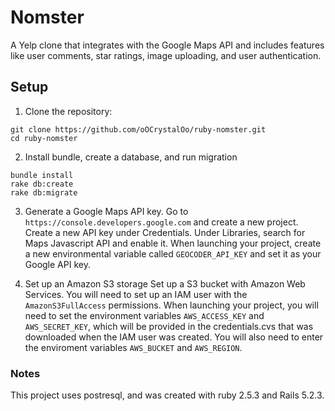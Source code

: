 # Nomster

A Yelp clone that integrates with the Google Maps API and includes features like user comments, star ratings, image uploading, and user authentication.

## Setup
1. Clone the repository:
``` 
git clone https://github.com/oOCrystalOo/ruby-nomster.git
cd ruby-nomster
```
	
2. Install bundle, create a database, and run migration
``` 
bundle install
rake db:create
rake db:migrate
```

3. Generate a Google Maps API key.
Go to `https://console.developers.google.com` and create a new project. Create a new API key under Credentials. Under Libraries, search for Maps Javascript API and enable it.
When launching your project, create a new environmental variable called `GEOCODER_API_KEY` and set it as your Google API key.

4. Set up an Amazon S3 storage
Set up a S3 bucket with Amazon Web Services. You will need to set up an IAM user with the `AmazonS3FullAccess` permissions. 
When launching your project, you will need to set the environment variables `AWS_ACCESS_KEY` and `AWS_SECRET_KEY`, which will be provided in the credentials.cvs that was downloaded when the IAM user was created.
You will also need to enter the enviroment variables `AWS_BUCKET` and `AWS_REGION`.
	
### Notes
This project uses postresql, and was created with ruby 2.5.3 and Rails 5.2.3. 